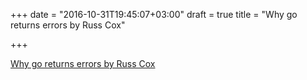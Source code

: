 +++
date = "2016-10-31T19:45:07+03:00"
draft = true
title = "Why go returns errors by Russ Cox"

+++

<p><a href="https://plus.google.com/+RussCox-rsc/posts/iqAiKAwP6Ce">Why go returns errors by Russ Cox</a></p>
